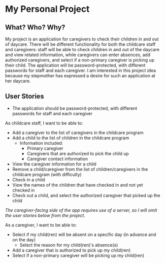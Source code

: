 # My Personal Project

## What? Who? Why?

My project is an application for caregivers to check their children in and out of daycare. There will be different functionality for both the childcare staff and caregivers: staff will be able to check children in and out of the daycare and view related information, while caregivers can enter absences, add authorized caregivers, and select if a non-primary caregiver is picking up their child. The application will be password-protected, with different passwords for staff and each caregiver. I am interested in this project idea because my stepmother has expressed a desire for such an application at her daycare.

## User Stories

- The application should be password-protected, with different passwords for staff and each caregiver

As childcare staff, I want to be able to:
- Add a caregiver to the list of caregivers in the childcare program
- Add a child to the list of children in the childcare program
  - Information included:
    - Primary caregiver
    - Caregivers that are authorized to pick the child up
    - Caregiver contact information
- View the caregiver information for a child
- Remove a child/caregiver from the list of children/caregivers in the childcare program (with difficulty)
- Check in a child
- View the names of the children that have checked in and not yet checked in
- Check out a child, and select the authorized caregiver that picked up the child

*The caregiver-facing side of the app requires use of a server, so I will omit the user stories below from the project.*

As a caregiver, I want to be able to:
- Select if my child(ren) will be absent on a specific day (in advance and on the day)
  - Select the reason for my child(ren)'s absence(s)
- Add a caregiver that is authorized to pick up my child(ren)
- Select if a non-primary caregiver will be picking up my child(ren)